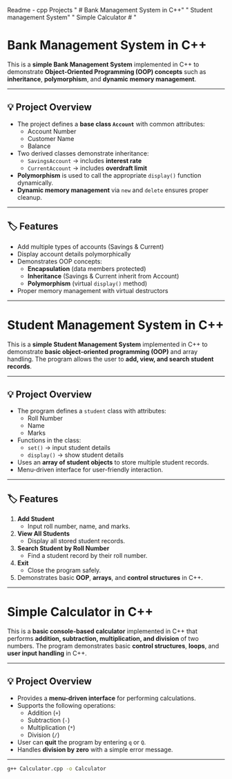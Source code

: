 Readme -  cpp Projects " # Bank Management System in C++" " Student management System" " Simple Calculator # "

# Bank Management System in C++

This is a **simple Bank Management System** implemented in C++ to demonstrate **Object-Oriented Programming (OOP) concepts** such as **inheritance**, **polymorphism**, and **dynamic memory management**.

---

## 💡 Project Overview

- The project defines a **base class `Account`** with common attributes:
  - Account Number
  - Customer Name
  - Balance
- Two derived classes demonstrate inheritance:
  - `SavingsAccount` → includes **interest rate**
  - `CurrentAccount` → includes **overdraft limit**
- **Polymorphism** is used to call the appropriate `display()` function dynamically.
- **Dynamic memory management** via `new` and `delete` ensures proper cleanup.

---

## 🏷️ Features

- Add multiple types of accounts (Savings & Current)
- Display account details polymorphically
- Demonstrates OOP concepts:
  - **Encapsulation** (data members protected)
  - **Inheritance** (Savings & Current inherit from Account)
  - **Polymorphism** (virtual `display()` method)
- Proper memory management with virtual destructors

---


# Student Management System in C++

This is a **simple Student Management System** implemented in C++ to demonstrate **basic object-oriented programming (OOP)** and array handling. The program allows the user to **add, view, and search student records**.

---

## 💡 Project Overview

- The program defines a `student` class with attributes:
  - Roll Number
  - Name
  - Marks
- Functions in the class:
  - `set()` → input student details
  - `display()` → show student details
- Uses an **array of student objects** to store multiple student records.
- Menu-driven interface for user-friendly interaction.

---

## 🏷️ Features

1. **Add Student**
   - Input roll number, name, and marks.
2. **View All Students**
   - Display all stored student records.
3. **Search Student by Roll Number**
   - Find a student record by their roll number.
4. **Exit**
   - Close the program safely.
5. Demonstrates basic **OOP**, **arrays**, and **control structures** in C++.

---


# Simple Calculator in C++

This is a **basic console-based calculator** implemented in C++ that performs **addition, subtraction, multiplication, and division** of two numbers. The program demonstrates basic **control structures**, **loops**, and **user input handling** in C++.

---

## 💡 Project Overview

- Provides a **menu-driven interface** for performing calculations.
- Supports the following operations:
  - Addition (`+`)
  - Subtraction (`-`)
  - Multiplication (`*`)
  - Division (`/`)
- User can **quit** the program by entering `q` or `Q`.
- Handles **division by zero** with a simple error message.

---

```bash
g++ Calculator.cpp -o Calculator

